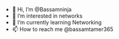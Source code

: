 - 👋 Hi, I’m @Bassamninja
- 👀 I’m interested in networks
- 🌱 I’m currently learning Networking
- 📫 How to reach me @bassamtamer365

<!---
Bassamninja/Bassamninja is a ✨ special ✨ repository because its `README.md` (this file) appears on your GitHub profile.
You can click the Preview link to take a look at your changes.
--->
